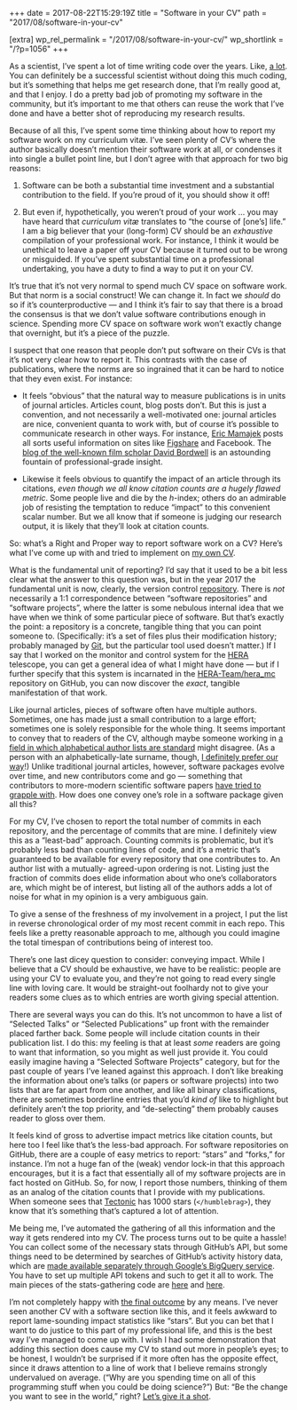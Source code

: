 +++
date = 2017-08-22T15:29:19Z
title = "Software in your CV"
path = "2017/08/software-in-your-cv"

[extra]
wp_rel_permalink = "/2017/08/software-in-your-cv/"
wp_shortlink = "/?p=1056"
+++

As a scientist, I’ve spent a lot of time writing code over the years. Like, [a
lot](https://github.com/pkgw?tab=repositories). You can definitely be a
successful scientist without doing this much coding, but it’s something that
helps me get research done, that I’m really good at, and that I enjoy. I do a
pretty bad job of promoting my software in the community, but it’s important
to me that others can reuse the work that I’ve done and have a better shot of
reproducing my research results.

Because of all this, I’ve spent some time thinking about how to report my
software work on my curriculum vitæ. I’ve seen plenty of CV’s where the author
basically doesn’t mention their software work at all, or condenses it into
single a bullet point line, but I don’t agree with that approach for two big
reasons:

1. Software can be both a substantial time investment and a substantial
  contribution to the field. If you’re proud of it, you should show it off!

2. But even if, hypothetically, you weren’t proud of your work … you may have
   heard that _curriculum vitæ_ translates to “the course of \[one’s\] life.”
   I am a big believer that your (long-form) CV should be an _exhaustive_
   compilation of your professional work. For instance, I think it would be
   unethical to leave a paper off your CV because it turned out to be wrong or
   misguided. If you’ve spent substantial time on a professional undertaking,
   you have a duty to find a way to put it on your CV.

It’s true that it’s not very normal to spend much CV space on software work.
But that norm is a social construct! We can change it. In fact we _should_ do
so if it’s counterproductive — and I think it’s fair to say that there is a
broad the consensus is that we don’t value software contributions enough in
science. Spending more CV space on software work won’t exactly change that
overnight, but it’s a piece of the puzzle.

I suspect that one reason that people don’t put software on their CVs is that
it’s not very clear how to report it. This contrasts with the case of
publications, where the norms are so ingrained that it can be hard to notice
that they even exist. For instance:

- It feels “obvious” that the natural way to measure publications is in units
  of journal articles. Articles count, blog posts don’t. But this is just a
  convention, and not necessarily a well-motivated one: journal articles are
  nice, convenient quanta to work with, but of course it’s possible to
  communicate research in other ways. For instance,
  [Eric Mamajek](http://www.pas.rochester.edu/~emamajek/) posts all sorts
  useful information on sites like
  [Figshare](https://figshare.com/authors/Eric_Mamajek/414430) and Facebook.
  The
  [blog of the well-known film scholar David Bordwell](http://www.davidbordwell.net/blog/)
  is an astounding fountain of professional-grade insight.

- Likewise it feels obvious to quantify the impact of an article through its
  citations, _even though we all know citation counts are a hugely flawed
  metric_. Some people live and die by the _h_\-index; others do an admirable
  job of resisting the temptation to reduce “impact” to this convenient scalar
  number. But we all know that if someone is judging our research output, it
  is likely that they’ll look at citation counts.

So: what’s a Right and Proper way to report software work on a CV?
Here’s what I’ve come up with and tried to implement on [my own CV](./cv.md).

What is the fundamental unit of reporting? I’d say that it used to be a bit
less clear what the answer to this question was, but in the year 2017 the
fundamental unit is now, clearly, the version control
[repository](https://www.sbf5.com/~cduan/technical/git/git-1.shtml). There is
_not_ necessarily a 1:1 correspondence between “software repositories” and
“software projects”, where the latter is some nebulous internal idea that we
have when we think of some particular piece of software. But that’s exactly
the point: a repository is a concrete, tangible thing that you can point
someone to. (Specifically: it’s a set of files plus their modification
history; probably managed by [Git](https://git-scm.com/), but the particular
tool used doesn’t matter.) If I say that I worked on the monitor and control
system for the [HERA](http://reionization.org/) telescope, you can get a
general idea of what I might have done — but if I further specify that this
system is incarnated in the
[HERA-Team/hera\_mc](https://github.com/HERA-Team/hera_mc) repository on
GitHub, you can now discover the _exact_, tangible manifestation of that work.

Like journal articles, pieces of software often have multiple authors.
Sometimes, one has made just a small contribution to a large effort; sometimes
one is solely responsible for the whole thing. It seems important to convey
that to readers of the CV, although maybe someone working in
[a field in which alphabetical author lists are standard](https://en.wikipedia.org/wiki/Academic_authorship#Order_of_authors_in_a_list)
might disagree. (As a person with an alphabetically-late surname, though,
[I definitely prefer our way](http://www.overcomingbias.com/2008/01/the-ordering-of-authors%E2%80%99-names-in-academic-publications.html)!)
Unlike traditional journal articles, however, software packages evolve over
time, and new contributors come and go — something that contributors to
more-modern scientific software papers
[have tried to grapple with](https://github.com/astropy/astropy-v0.2-paper#rules-for-authorship).
How does one convey one’s role in a software package given all this?

For my CV, I’ve chosen to report the total number of commits in each
repository, and the percentage of commits that are mine. I definitely view
this as a “least-bad” approach. Counting commits is problematic, but it’s
probably less bad than counting lines of code, and it’s a metric that’s
guaranteed to be available for every repository that one contributes to. An
author list with a mutually- agreed-upon ordering is not. Listing just the
fraction of commits does elide information about who one’s collaborators are,
which might be of interest, but listing all of the authors adds a lot of noise
for what in my opinion is a very ambiguous gain.

To give a sense of the freshness of my involvement in a project, I put the
list in reverse chronological order of my most recent commit in each repo.
This feels like a pretty reasonable approach to me, although you could imagine
the total timespan of contributions being of interest too.

There’s one last dicey question to consider: conveying impact. While I believe
that a CV should be exhaustive, we have to be realistic: people are using your
CV to evaluate you, and they’re not going to read every single line with
loving care. It would be straight-out foolhardy not to give your readers some
clues as to which entries are worth giving special attention.

There are several ways you can do this. It’s not uncommon to have a list of
“Selected Talks” or “Selected Publications” up front with the remainder placed
farther back. Some people will include citation counts in their publication
list. I do this: my feeling is that at least _some_ readers are going to want
that information, so you might as well just provide it. You could easily
imagine having a “Selected Software Projects” category, but for the past
couple of years I’ve leaned against this approach. I don’t like breaking the
information about one’s talks (or papers or software projects) into two lists
that are far apart from one another, and like all binary classifications,
there are sometimes borderline entries that you’d _kind of_ like to highlight
but definitely aren’t the top priority, and “de-selecting” them probably
causes reader to gloss over them.

It feels kind of gross to advertise impact metrics like citation counts, but
here too I feel like that’s the less-bad approach. For software repositories
on GitHub, there are a couple of easy metrics to report: “stars” and “forks,”
for instance. I’m not a huge fan of the (weak) vendor lock-in that this
approach encourages, but it is a fact that essentially all of my software
projects are in fact hosted on GitHub. So, for now, I report those numbers,
thinking of them as an analog of the citation counts that I provide with my
publications. When someone sees that
[Tectonic](https://tectonic-typesetting.github.io/) has 1000 stars
(`</humblebrag>`), they know that it’s something that’s captured a lot of
attention.

Me being me, I’ve automated the gathering of all this information and the way
it gets rendered into my CV. The process turns out to be quite a hassle! You
can collect some of the necessary stats through GitHub’s API, but some things
need to be determined by searches of GitHub’s activity history data, which are
[made available separately through Google’s BigQuery service](https://cloud.google.com/bigquery/public-data/github).
You have to set up multiple API tokens and such to get it all to work. The
main pieces of the stats-gathering code are
[here](https://github.com/pkgw/worklog-tools/blob/master/wlgithub.py) and
[here](https://github.com/pkgw/worklog-tools/blob/master/wltool#L327).

I’m not completely happy with [the final outcome](./cv.md) by any means. I’ve
never seen another CV with a software section like this, and it feels awkward
to report lame-sounding impact statistics like “stars”. But you can bet that I
want to do justice to this part of my professional life, and this is the best
way I’ve managed to come up with. I wish I had some demonstration that adding
this section does cause my CV to stand out more in people’s eyes; to be
honest, I wouldn’t be surprised if it more often has the opposite effect,
since it draws attention to a line of work that I believe remains strongly
undervalued on average. (“Why are you spending time on all of this programming
stuff when you could be doing science?”) But: “Be the change you want to see
in the world,” right? [Let’s give it a shot](./cv.md#software).
